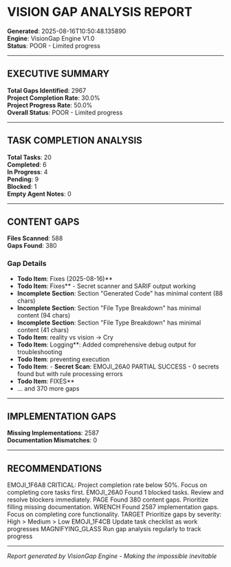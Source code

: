 # VISION GAP ANALYSIS REPORT

**Generated**: 2025-08-16T10:50:48.135890  
**Engine**: VisionGap Engine V1.0  
**Status**: POOR - Limited progress  

---

## EXECUTIVE SUMMARY

**Total Gaps Identified**: 2967  
**Project Completion Rate**: 30.0%  
**Project Progress Rate**: 50.0%  
**Overall Status**: POOR - Limited progress  

---

## TASK COMPLETION ANALYSIS

**Total Tasks**: 20  
**Completed**: 6  
**In Progress**: 4  
**Pending**: 9  
**Blocked**: 1  
**Empty Agent Notes**: 0  

---

## CONTENT GAPS

**Files Scanned**: 588  
**Gaps Found**: 380  

### Gap Details
- **Todo Item**: Fixes (2025-08-16)**
- **Todo Item**: Fixes** - Secret scanner and SARIF output working
- **Incomplete Section**: Section "Generated Code" has minimal content (88 chars)
- **Incomplete Section**: Section "File Type Breakdown" has minimal content (94 chars)
- **Incomplete Section**: Section "File Type Breakdown" has minimal content (41 chars)
- **Todo Item**: reality vs vision -> Cry
- **Todo Item**: Logging**: Added comprehensive debug output for troubleshooting
- **Todo Item**: preventing execution
- **Todo Item**: - **Secret Scan**: EMOJI_26A0 PARTIAL SUCCESS - 0 secrets found but with rule processing errors
- **Todo Item**: FIXES**
- ... and 370 more gaps

---
## IMPLEMENTATION GAPS

**Missing Implementations**: 2587  
**Documentation Mismatches**: 0  

---
## RECOMMENDATIONS

EMOJI_1F6A8 CRITICAL: Project completion rate below 50%. Focus on completing core tasks first.
EMOJI_26A0 Found 1 blocked tasks. Review and resolve blockers immediately.
PAGE Found 380 content gaps. Prioritize filling missing documentation.
WRENCH Found 2587 implementation gaps. Focus on completing core functionality.
TARGET Prioritize gaps by severity: High > Medium > Low
EMOJI_1F4CB Update task checklist as work progresses
MAGNIFYING_GLASS Run gap analysis regularly to track progress

---
*Report generated by VisionGap Engine - Making the impossible inevitable*